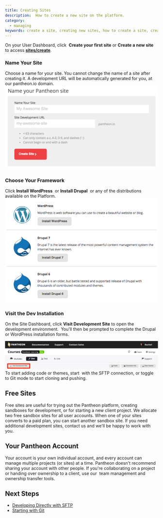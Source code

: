 ```yaml
---
title: Creating Sites
description:  How to create a new site on the platform.
category:
  - managing
keywords: create a site, creating new sites, how to create a site, creating sites, how to create a site on pantheon, create new site on pantheon, pantheon account
---
```

On your User Dashboard, click  **Create your first site** or **Create a new site** to access **[sites/create](https://dashboard.pantheon.io/sites/create)**.
### Name Your Site
Choose a name for your site. You cannot change the name of a site after creating it. A development URL will be automatically generated for you, at our pantheon.io domain.
![Name your site](/source/docs/assets/images/name-your-site.png)
### Choose Your Framework
Click **Install WordPress**  or **Install Drupal**  or any of the distributions available on the Platform.
![Choose your start state](/source/docs/assets/images/core-startup.png)
### Visit the Dev Installation
On the Site Dashboard, click **Visit Development Site** to open the development environment.  You'll then be prompted to complete the Drupal or WordPress installation forms.  

![Visit development site button](/source/docs/assets/images/visit-development-site.png)
To start adding code or themes, start  with the SFTP connection, or toggle to Git mode to start cloning and pushing.
## Free Sites
Free sites are useful for trying out the Pantheon platform, creating sandboxes for development, or for starting a new client project. We allocate two free sandbox sites for all user accounts. When one of your sites converts to a paid plan, you can start another sandbox site. If you need additional development sites, contact us and we'll be happy to work with you.
## Your Pantheon Account
Your account is your own individual account, and every account can manage multiple projects (or sites) at a time. Pantheon doesn't recommend sharing your account with other people. If you're collaborating on a project or handing over ownership to a client, use our  team management and ownership transfer tools.  
## Next Steps
 - [Developing Directly with SFTP](/docs/articles/sites/code/developing-directly-with-sftp-mode/)
 - [Starting with Git](/docs/articles/local/starting-with-git/)
